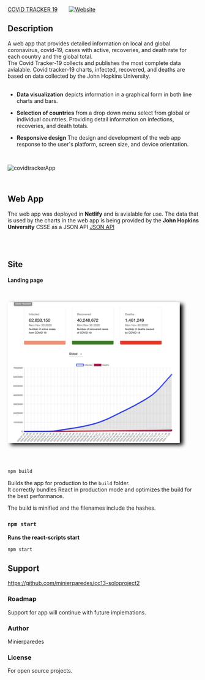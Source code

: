 

[COVID TRACKER 19](https://hardcore-meninsky-aebb95.netlify.app) &emsp; &nbsp;
[![Website](https://img.shields.io/badge/JM-minierparedes-black?style=for-the-badge)](https://codestackr.com)


## Description
A web app that provides detailed information on local and global coronavirus, covid-19, cases with active, recoveries, and death rate for each country and the global total. 
<br>
The Covid Tracker-19 collects and publishes the most complete data avialable. Covid tracker-19 charts, infected, recovered, and deaths are based on data collected by the John Hopkins University.
<br>
<br>

* **Data visualization** depicts information in a graphical form in both line charts and bars.
* **Selection of countries** from a drop down menu select from global or individual countries. Providing detail information on infections, recoveries, and death totals.
  
* **Responsive design** The design and development of the web app response to the user's platform, screen size, and device orientation.
  
  <br>

![covidtrackerApp](https://user-images.githubusercontent.com/65219445/89969563-ad0e8500-dc91-11ea-8a54-b27f887fdc3f.gif)


<br>

## Web App
The web app was deployed in **Netlify** and is avialable for use. The data that is used by the charts in the web app is being provided by the **John Hopkins University** CSSE as a JSON API [JSON API](https://covid19.mathdro.id/api)


<br>
<br>

## Site

#### Landing page

<br>

<kbd><img  style="box-shadow: 8px 5px 10px black;" width="450px" src="./public/img/Screen%20Shot%202020-11-30%20at%2022.36.27.png"></kbd>

<br>
<br>


```bash
npm build
```

Builds the app for production to the `build` folder.<br />
It correctly bundles React in production mode and optimizes the build for the best performance.

The build is minified and the filenames include the hashes.<br />


### `npm start`

**Runs the react-scripts start**

```bash
npm start
```


## Support

https://github.com/minierparedes/cc13-soloproject2

### Roadmap

Support for app will continue with future implemations.

### Author

Minierparedes

### License

For open source projects.

